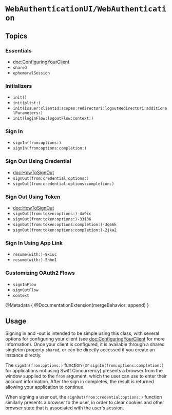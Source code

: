 # ``WebAuthenticationUI/WebAuthentication``

## Topics

### Essentials

- <doc:ConfiguringYourClient>
- ``shared``
- ``ephemeralSession``

### Initializers

- ``init()``
- ``init(plist:)``
- ``init(issuer:clientId:scopes:redirectUri:logoutRedirectUri:additionalParameters:)``
- ``init(loginFlow:logoutFlow:context:)``

### Sign In

- ``signIn(from:options:)``
- ``signIn(from:options:completion:)``

### Sign Out Using Credential

- <doc:HowToSignOut>
- ``signOut(from:credential:options:)``
- ``signOut(from:credential:options:completion:)``

### Sign Out Using Token

- <doc:HowToSignOut>
- ``signOut(from:token:options:)-4x9ic``
- ``signOut(from:token:options:)-33i36``
- ``signOut(from:token:options:completion:)-3q66k``
- ``signOut(from:token:options:completion:)-2jka2``

### Sign In Using App Link

- ``resume(with:)-9xiuc``
- ``resume(with:)-5hhn1``

### Customizing OAuth2 Flows

- ``signInFlow``
- ``signOutFlow``
- ``context``

@Metadata {
    @DocumentationExtension(mergeBehavior: append)
}

## Usage

Signing in and -out is intended to be simple using this class, with several options for configuring your client (see <doc:ConfiguringYourClient> for more information). Once your client is configured, it is available through a shared singleton property ``shared``, or can be directly accessed if you create an instance directly.

The ``signIn(from:options:)`` function (or ``signIn(from:options:completion:)`` for applications not using Swift Concurrency) presents a browser from the window supplied to the `from` argument, which the user can use to enter their account information.  After the sign in completes, the result is returned allowing your application to continue.

When signing a user out, the ``signOut(from:credential:options:)`` function similarly presents a browser to the user, in order to clear cookies and other browser state that is associated with the user's session.
